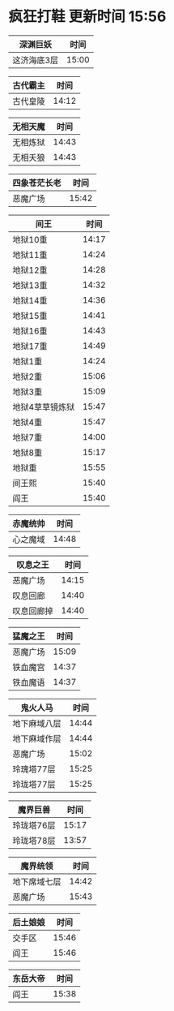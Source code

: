 # 疯狂打鞋 更新时间 15:56

| 深渊巨妖   | 时间    |
|--------|-------|
| 这济海底3层 | 15:00 |

| 古代霸主   | 时间    |
|--------|-------|
| 古代皇陵 | 14:12 |

| 无相天魔   | 时间    |
|--------|-------|
| 无相炼狱 | 14:43 |
| 无相夭狼 | 14:43 |

| 四象苍茫长老   | 时间    |
|--------|-------|
| 恶魔广场 | 15:42 |

| 间王   | 时间    |
|--------|-------|
| 地狱10重 | 14:17 |
| 地狱11重 | 14:24 |
| 地狱12重 | 14:28 |
| 地狱13重 | 14:32 |
| 地狱14重 | 14:36 |
| 地狱15重 | 14:41 |
| 地狱16重 | 14:43 |
| 地狱17重 | 14:49 |
| 地狱1重 | 14:24 |
| 地狱2重 | 15:06 |
| 地狱3重 | 15:09 |
| 地狱4草草镜炼狱 | 15:47 |
| 地狱4重 | 15:47 |
| 地狱7重 | 14:00 |
| 地狱8重 | 15:17 |
| 地狱重 | 15:55 |
| 间王熙 | 15:40 |
| 阎王 | 15:40 |

| 赤魔统帅   | 时间    |
|--------|-------|
| 心之魔域 | 14:48 |

| 叹息之王   | 时间    |
|--------|-------|
| 恶魔广场 | 14:15 |
| 叹息回廊 | 14:40 |
| 叹息回廊掉 | 14:40 |

| 猛魔之王   | 时间    |
|--------|-------|
| 恶魔广场 | 15:09 |
| 铁血魔宫 | 14:37 |
| 铁血魔语 | 14:37 |

| 鬼火人马   | 时间    |
|--------|-------|
| 地下麻域八层 | 14:44 |
| 地下麻域作层 | 14:44 |
| 恶魔广场 | 15:02 |
| 玲瑰塔77层 | 15:25 |
| 玲珑塔77层 | 15:25 |

| 魔界巨兽   | 时间    |
|--------|-------|
| 玲珑塔76层 | 15:17 |
| 玲珑塔78层 | 13:57 |

| 魔界统领   | 时间    |
|--------|-------|
| 地下席域七层 | 14:42 |
| 恶魔广场 | 15:43 |

| 后土娘娘   | 时间    |
|--------|-------|
| 交手区 | 15:46 |
| 阎王 | 15:46 |

| 东岳大帝   | 时间    |
|--------|-------|
| 阎王 | 15:38 |